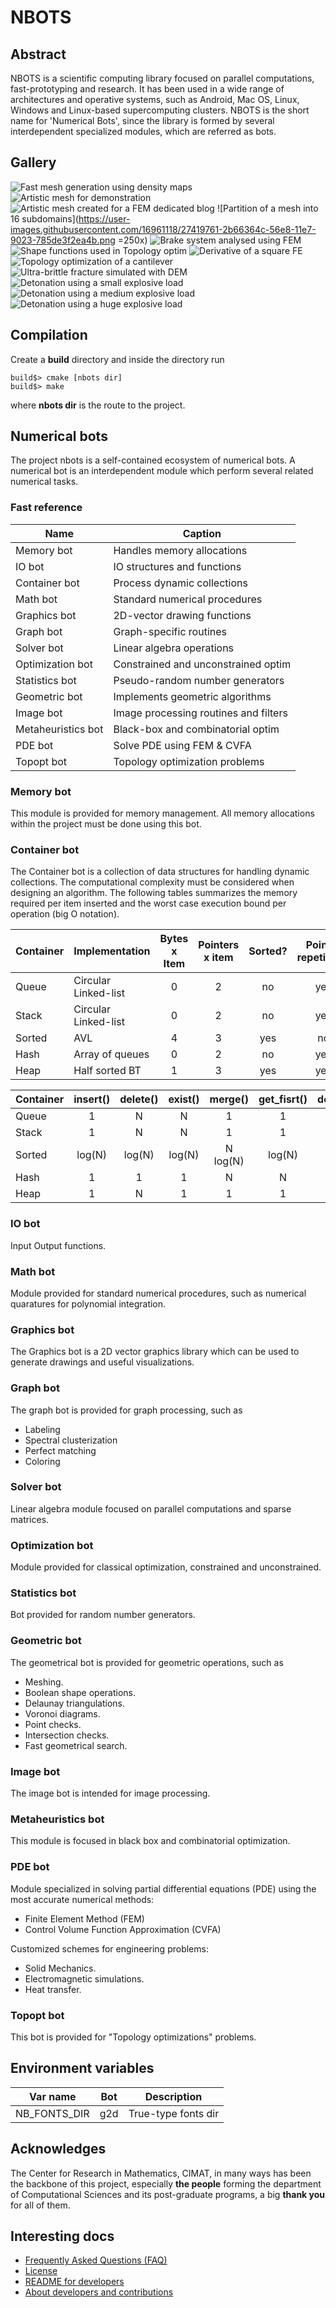 # NBOTS

## Abstract

NBOTS is a scientific computing library focused on parallel computations,
fast-prototyping and research.
It has been used in a wide range of architectures and operative systems, such
as Android, Mac OS, Linux, Windows and Linux-based supercomputing clusters. 
NBOTS is the short name for 'Numerical Bots', since the library is formed by
several interdependent specialized modules, which are referred as bots.

## Gallery

![Fast mesh generation using density maps](https://user-images.githubusercontent.com/16961118/27419760-2b62f220-56e8-11e7-8ed8-fc582058b45b.gif)
![Artistic mesh for demonstration](https://user-images.githubusercontent.com/16961118/27419764-2b6d998c-56e8-11e7-84e4-6cd47b8c0e3e.png)
![Artistic mesh created for a FEM dedicated blog](https://user-images.githubusercontent.com/16961118/27419762-2b6b5fdc-56e8-11e7-924b-b3362b27de98.png)
![Partition of a mesh into 16 subdomains](https://user-images.githubusercontent.com/16961118/27419761-2b66364c-56e8-11e7-9023-785de3f2ea4b.png =250x)
![Brake system analysed using FEM](https://user-images.githubusercontent.com/16961118/27419754-2b537264-56e8-11e7-925b-cc8622f2ff64.png)
![Shape functions used in Topology optim](https://user-images.githubusercontent.com/16961118/27419763-2b6b8e6c-56e8-11e7-91ba-b80b4a3671e8.gif)
![Derivative of a square FE](https://user-images.githubusercontent.com/16961118/27419765-2b6f8cba-56e8-11e7-8c71-b458442ee36d.gif)
![Topology optimization of a cantilever](https://user-images.githubusercontent.com/16961118/27419757-2b5702a8-56e8-11e7-9310-9c8d365e5789.gif)
![Ultra-brittle fracture simulated with DEM](https://user-images.githubusercontent.com/16961118/27419755-2b55e724-56e8-11e7-8ed2-d530ba2b03c5.gif)
![Detonation using a small explosive load](https://user-images.githubusercontent.com/16961118/27419756-2b55ee4a-56e8-11e7-9cf3-2e61e356e2f4.gif)
![Detonation using a medium explosive load](https://user-images.githubusercontent.com/16961118/27419758-2b574966-56e8-11e7-9012-da169c716238.gif)
![Detonation using a huge explosive load](https://user-images.githubusercontent.com/16961118/27419759-2b57e1a0-56e8-11e7-8287-bc3f600207e7.gif)

## Compilation

Create a **build** directory and inside the directory run

```
build$> cmake [nbots dir]
build$> make
```

where **nbots dir** is the route to the project.

## Numerical bots

The project nbots is a self-contained ecosystem of numerical bots.
A numerical bot is an interdependent module which perform several related
numerical tasks.


### Fast reference

|          Name           |                Caption                 |
|-------------------------|----------------------------------------|
| Memory bot              | Handles memory allocations             |
| IO bot                  | IO structures and functions            |
| Container bot           | Process dynamic collections            |
| Math bot                | Standard numerical procedures          |
| Graphics bot            | 2D-vector drawing functions            |
| Graph bot               | Graph-specific routines                |
| Solver bot              | Linear algebra operations              |
| Optimization bot        | Constrained and unconstrained optim    |
| Statistics bot          | Pseudo-random number generators        |
| Geometric bot           | Implements geometric algorithms        |
| Image bot               | Image processing routines and filters  |
| Metaheuristics bot      | Black-box and combinatorial optim      |
| PDE bot                 | Solve PDE using FEM & CVFA             |
| Topopt bot              | Topology optimization problems         |

### Memory bot

This module is provided for memory management.
All memory allocations within the project must be done using this bot.

### Container bot

The Container bot is a collection of data structures for handling dynamic
collections.
The computational complexity must be considered when designing an algorithm.
The following tables summarizes the memory required per item inserted and
the worst case execution bound per operation (big O notation).

|Container | Implementation | Bytes x Item | Pointers x item | Sorted? | Pointer repetition? |
|-------|----------------------|:---:|:---:|:---:|:---:|
|Queue	| Circular Linked-list |  0  |  2  | no  | yes |
|Stack	| Circular Linked-list |  0  |  2  | no  | yes |
|Sorted	| AVL                  |  4  |  3  | yes | no  |
|Hash	| Array of queues      |  0  |  2  | no  | yes |
|Heap	| Half sorted BT       |  1  |  3  | yes | yes |


|Container | insert() | delete() | exist() | merge() | get_fisrt() | delete_first() | iteration |
|-------|:----:|:----:|:----:|:------:|:----:|:----:|:----:|
|Queue	|   1  |   N  |   N  |    1   |   1  |   1  |   1  |
|Stack	|   1  |   N  |   N  |    1   |   1  |   1  |   1  |
|Sorted	|log(N)|log(N)|log(N)|N log(N)|log(N)|log(N)|log(N)|
|Hash	|   1  |   1  |   1  |    N   |   N  |   N  |   1  |
|Heap	|   1  |   N  |   1  |    1   |   1  |log(N)|log(N)|

### IO bot

Input Output functions.

### Math bot

Module provided for standard numerical procedures, such as numerical quaratures
for polynomial integration.

### Graphics bot

The Graphics bot is a 2D vector graphics library which can be used to generate
drawings and useful visualizations.

### Graph bot

The graph bot is provided for graph processing, such as
- Labeling
- Spectral clusterization
- Perfect matching
- Coloring

### Solver bot

Linear algebra module focused on parallel computations and sparse matrices.

### Optimization bot

Module provided for classical optimization, constrained and unconstrained.

### Statistics bot

Bot provided for random number generators.

### Geometric bot

The geometrical bot is provided for geometric operations, such as
- Meshing.
- Boolean shape operations.
- Delaunay triangulations.
- Voronoi diagrams.
- Point checks.
- Intersection checks.
- Fast geometrical search.

### Image bot

The image bot is intended for image processing.

### Metaheuristics bot

This module is focused in black box and combinatorial optimization.

### PDE bot

Module specialized in solving partial differential equations (PDE) using the
most accurate numerical methods:

- Finite Element Method (FEM)
- Control Volume Function Approximation (CVFA)

Customized schemes for engineering problems:
- Solid Mechanics.
- Electromagnetic simulations.
- Heat transfer.

### Topopt bot

This bot is provided for "Topology optimizations" problems.

## Environment variables
|   Var name  | Bot |    Description      |
|-------------|-----|---------------------|
|NB_FONTS_DIR | g2d | True-type fonts dir |

## Acknowledges

The Center for Research in Mathematics, CIMAT, in many ways has been the
backbone of this project, especially **the people** forming the department of
Computational Sciences and its post-graduate programs, a big **thank you** for
all of them.

## Interesting docs
- [Frequently Asked Questions (FAQ)](FAQ.md)
- [License](LICENSE.md)
- [README for developers](README_DEVELOPERS.md)
- [About developers and contributions](CONTRIBUTIONS.md)